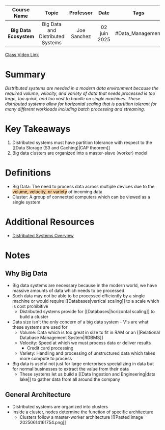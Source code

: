 |      Course Name       |              Topic               |  Professor  |     Date     |       Tags       |
| :--------------------: | :------------------------------: | :---------: | :----------: | :--------------: |
| **Big Data Ecosystem** | Big Data and Distributed Systems | Joe Sanchez | 02 juin 2025 | #Data_Management |

[Class Video Link](https://dstisas-my.sharepoint.com/personal/blaise_pascal_nuc_dsti_institute/_layouts/15/stream.aspx?id=%2Fpersonal%2Fblaise%5Fpascal%5Fnuc%5Fdsti%5Finstitute%2FDocuments%2FRecordings%2FA24%20%2D%20Common%20Link%20DSDEDA%2D20250602%5F095456%2DMeeting%20Recording%2Emp4&ga=1&referrer=StreamWebApp%2EWeb&referrerScenario=AddressBarCopied%2Eview%2E2413f3bf%2Dd3e9%2D4438%2Db1ac%2Dd366bfcd3654)

# Summary
*Distributed systems are needed in a modern data environment because the required volume, velocity, and variety of data that needs processed is too large, too quick, and too vast to handle on single machines. These distributed systems allow for horizontal scaling that is partition tolerant for many different workloads including batch processing and streaming.*

# Key Takeaways
1. Distributed systems must have partition tolerance with respect to the [[Data Storage (S3 and Caching)|CAP theorem]]
2. Big data clusters are organized into a master-slave (worker) model

# Definitions
- Big Data: The need to process data across multiple devices due to the <mark style="background: #FFB86CA6;">volume, velocity, or variety</mark> of incoming data
- Cluster: A group of connected computers which can be viewed as a single system

# Additional Resources
- [Distributed Systems Overview](https://www.geeksforgeeks.org/computer-networks/what-is-a-distributed-system/)

# Notes
## Why Big Data
- Big data systems are necessary because in the modern world, we have massive amounts of data which needs to be processed
- Such data may not be able to be processed efficiently by a single machine or would require [[Databases|vertical scaling]] to a scale which is cost prohibitive
	- Distributed systems provide for [[Databases|horizontal scaling]] to build a cluster
- Data size isn't the only concern of a big data system - V's are what these systems are used for
	- Volume: Data which is too great in size to fit in RAM or an [[Relational Database Management System|RDBMS]]
	- Velocity: Speed at which we must process data or deliver results
		- Credit card processing
	- Variety: Handling and processing of unstructured data which takes more compute to process
- Big data is useful not just for large enterprises specializing in data but for normal businesses to extract the value from their data
	- These systems let us build a [[Data Ingestion and Engineering|data lake]] to gather data from all around the company
## General Architecture
- Distributed systems are organized into clusters
- Inside a cluster, nodes determine the function of specific architecture
	- Clusters follow a master-worker architecture
 ![[Pasted image 20250614161754.png]]